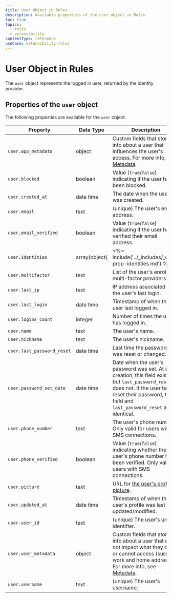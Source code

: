```yaml
---
title: User Object in Rules
description: Available properties of the user object in Rules.
toc: true
topics:
  - rules
  - extensibility
contentType: reference
useCase: extensibility-rules
---
```


# User Object in Rules

The `user` object represents the logged in user, returned by the identity provider.

## Properties of the `user` object

The following properties are available for the `user` object.

| Property | Data Type | Description |
|-|-|-|
| `user.app_metadata` | object | Custom fields that store info about a user that influences the user's access. For more info, see [Metadata](/metadata). |
| `user.blocked` | boolean | Value (`true`/`false`) indicating if the user has been blocked. |
| `user.created_at` | date time | The date when the user was created.
| `user.email` | text | (unique) The user's email address. |
| `user.email_verified` | boolean | Value (`true`/`false`) indicating if the user has verified their email address. |
| `user.identities` | array(object) |  <%= include('../_includes/_user-prop-identities.md') %> |
| `user.multifactor` | text | List of the user's enrolled multi-factor providers. |
| `user.last_ip` | text | IP address associated with the user's last login. |
| `user.last_login` | date time | Timestamp of when the user last logged in. |
| `user.logins_count` | integer | Number of times the user has logged in. |
| `user.name` | text | The user's name. |
| `user.nickname` | text | The user's nickname. |
| `user.last_password_reset` | date time | Last time the password was reset or changed. |
| `user.password_set_date` | date time | Date when the user's password was set. At user creation, this field exists, but `last_password_reset` does not. If the user has reset their password, this field and `last_password_reset` are identical. |
| `user.phone_number` | text  | The user's phone number. Only valid for users with SMS connections. |
| `user.phone_verified` | boolean | Value (`true`/`false`) indicating whether the user's phone number has been verified. Only valid for users with SMS connections. |
| `user.picture` | text | URL for [the user's profile picture](/user-profile/user-picture). |
| `user.updated_at` | date time | Timestamp of when the user's profile was last updated/modified. |
| `user.user_id` | text | (unique) The user's unique identifier. |
| `user.user_metadata` | object | Custom fields that store info about a user that does not impact what they can or cannot access (such as work and home address). For more info, see [Metadata](/metadata). |
| `user.username` | text | (unique) The user's username. |
